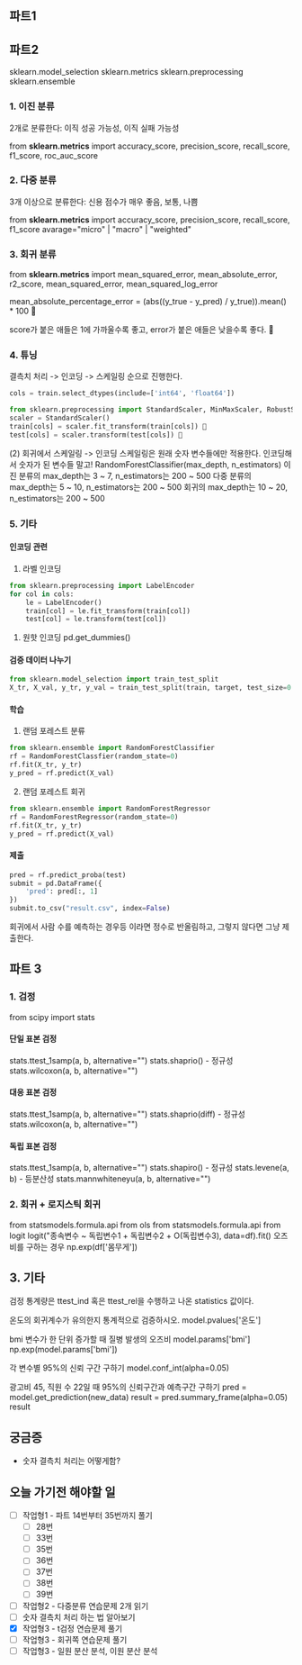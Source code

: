 ## 파트1
## 파트2
sklearn.model_selection
sklearn.metrics
sklearn.preprocessing
sklearn.ensemble

### 1. 이진 분류
2개로 분류한다: 이직 성공 가능성, 이직 실패 가능성

from **sklearn.metrics** import accuracy_score, precision_score, recall_score, f1_score, roc_auc_score

### 2. 다중 분류
3개 이상으로 분류한다: 신용 점수가 매우 좋음, 보통, 나쁨

from **sklearn.metrics** import accuracy_score, precision_score, recall_score, f1_score
avarage="micro" | "macro" | "weighted"

### 3. 회귀 분류
from **sklearn.metrics** import mean_squared_error, mean_absolute_error, r2_score, mean_squared_error, mean_squared_log_error

mean_absolute_percentage_error = (abs((y_true - y_pred) / y_true)).mean() * 100 📌

score가 붙은 애들은 1에 가까울수록 좋고, error가 붙은 애들은 낮을수록 좋다. 📌

### 4. 튜닝
결측치 처리 -> 인코딩 -> 스케일링 순으로 진행한다.
```python
cols = train.select_dtypes(include=['int64', 'float64'])

from sklearn.preprocessing import StandardScaler, MinMaxScaler, RobustScaler
scaler = StandardScaler()
train[cols] = scaler.fit_transform(train[cols]) 📌
test[cols] = scaler.transform(test[cols]) 📌
```

(2) 회귀에서 스케일링 -> 인코딩
스케일링은 원래 숫자 변수들에만 적용한다. 인코딩해서 숫자가 된 변수들 말고!
RandomForestClassifier(max_depth, n_estimators)
이진 분류의 max_depth는 3 ~ 7, n_estimators는 200 ~ 500
다중 분류의 max_depth는 5 ~ 10, n_estimators는 200 ~ 500
회귀의 max_depth는 10 ~ 20, n_estimators는 200 ~ 500

### 5. 기타
#### 인코딩 관련
1. 라벨 인코딩
```python
from sklearn.preprocessing import LabelEncoder
for col in cols:
	le = LabelEncoder()
	train[col] = le.fit_transform(train[col])
	test[col] = le.transform(test[col])
```
1. 원핫 인코딩
	pd.get_dummies()
#### 검증 데이터 나누기
```python
from sklearn.model_selection import train_test_split
X_tr, X_val, y_tr, y_val = train_test_split(train, target, test_size=0.2, random_state=0)
```
#### 학습
1. 랜덤 포레스트 분류
```python
from sklearn.ensemble import RandomForestClassifier
rf = RandomForestClassfier(random_state=0)
rf.fit(X_tr, y_tr)
y_pred = rf.predict(X_val)
```

2. 랜덤 포레스트 회귀
```python
from sklearn.ensemble import RandomForestRegressor
rf = RandomForestRegressor(random_state=0)
rf.fit(X_tr, y_tr)
y_pred = rf.predict(X_val)
```

#### 제출
```python
pred = rf.predict_proba(test)
submit = pd.DataFrame({
	'pred': pred[:, 1] 
})
submit.to_csv("result.csv", index=False)
```
회귀에서 사람 수를 예측하는 경우등 이라면 정수로 반올림하고, 그렇지 않다면 그냥 제출한다.

## 파트 3

### 1. 검정
from scipy import stats
#### 단일 표본 검정
stats.ttest_1samp(a, b, alternative="")
stats.shaprio() - 정규성
stats.wilcoxon(a, b, alternative="")
#### 대응 표본 검정
stats.ttest_1samp(a, b, alternative="")
stats.shaprio(diff) - 정규성
stats.wilcoxon(a, b, alternative="")
#### 독립 표본 검정
stats.ttest_1samp(a, b, alternative="")
stats.shapiro() - 정규성
stats.levene(a, b) - 등분산성
stats.mannwhiteneyu(a, b, alternative="")

### 2. 회귀 + 로지스틱 회귀
from statsmodels.formula.api from ols
from statsmodels.formula.api from logit
logit("종속변수 ~ 독립변수1 + 독립변수2 + O(독립변수3), data=df).fit()
오즈비를 구하는 경우 np.exp(df['몸무게'])

## 3. 기타
검정 통계량은 ttest_ind 혹은 ttest_rel을 수행하고 나온 statistics 값이다.

온도의 회귀계수가 유의한지 통계적으로 검증하시오.
model.pvalues['온도']

bmi 변수가 한 단위 증가할 때 질병 발생의 오즈비
model.params['bmi']
np.exp(model.params['bmi'])

각 변수별 95%의 신뢰 구간 구하기
model.conf_int(alpha=0.05)

광고비 45, 직원 수 22일 때 95%의 신뢰구간과 예측구간 구하기
pred = model.get_prediction(new_data)
result = pred.summary_frame(alpha=0.05)
result

## 궁금증
- 숫자 결측치 처리는 어떻게함?

## 오늘 가기전 해야할 일
- [ ] 작업형1 - 파트 14번부터 35번까지 풀기
	- [ ] 28번
	- [ ] 33번
	- [ ] 35번
	- [ ] 36번
	- [ ] 37번
	- [ ] 38번
	- [ ] 39번
- [ ] 작업형2 - 다중분류 연습문제 2개 읽기
- [ ] 숫자 결측치 처리 하는 법 알아보기
- [x] 작업형3 - t검정 연습문제 풀기
- [ ] 작업형3 - 회귀쪽 연습문제 풀기
- [ ] 작업형3 - 일원 분산 분석, 이원 분산 분석